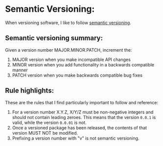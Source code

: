 # Semantic Versioning:
When versioning software, I like to follow [semantic versioning](https://github.com/semver/semver/blob/master/semver.md).

## Semantic versioning summary:
Given a version number MAJOR.MINOR.PATCH, increment the:
1. MAJOR version when you make incompatible API changes
2. MINOR version when you add functionality in a backwards compatible manner
3. PATCH version when you make backwards compatible bug fixes

## Rule highlights:
These are the rules that I find particularly important to follow and reference:
1. For a version number X.Y.Z, X/Y/Z must be non-negative integers and should not contain leading zeroes. This means that the version `0.0.1` is valid, while the version `0.0.01` is not.
2. Once a versioned package has been released, the contents of that version MUST NOT be modified.
3. Prefixing a version number with "v" is not semantic versioning.
